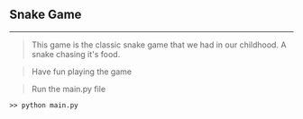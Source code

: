 ## Snake Game
***

> This game is the classic snake game that we had in our childhood. A snake chasing it's food. 

> Have fun playing the game


> Run the main.py file
```
>> python main.py

```
